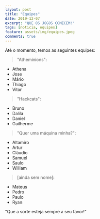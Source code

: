 ```yaml
---
layout: post
title: "Equipes"
date: 2019-12-07
excerpt: "QUE OS JOGOS COMECEM!"
tags: [noticia, equipes]
feature: assets/img/equipes.jpeg
comments: true
---
```


Até o momento, temos as seguintes equipes:

> "Atheminions":
* Athena
* Jose
* Mário
* Thiago
* Vitor

> "Hackcats":
* Bruno
* Dalila
* Daniel
* Guilherme

> "Quer uma máquina minha?":
* Altamiro
* Artur
* Cláudio
* Samuel
* Saulo
* William

> \[ainda sem nome\]:
* Mateus
* Pedro
* Paulo
* Ryan

"Que a sorte esteja sempre a seu favor!"
